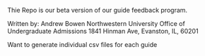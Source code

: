 Thie Repo is our beta version of our guide feedback program.

Written by: Andrew Bowen
Northwestern University Office of Undergraduate Admissions
1841 Hinman Ave, Evanston, IL, 60201

Want to generate individual csv files for each guide
